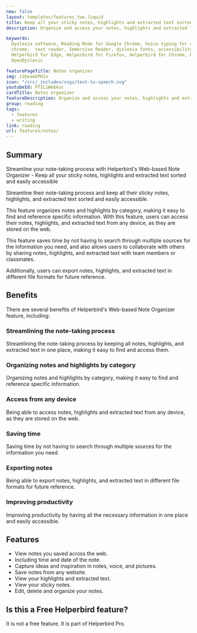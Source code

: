 ```yaml
---
new: false
layout: templates/features_two.liquid
title: Keep all your sticky notes, highlights and extracted text sorted and easily accessible
description: Organize and access your notes, highlights and extracted text from any device with Helperbird's Web-based Note Organizer feature

keywords:
  Dyslexia software, Reading Mode for Google Chrome, Voice typing for chrome, Text to speech for
  chrome,  text reader, Immersive Reader, dyslexia fonts, accessibility software, dyslexia software,
  Helperbird for Edge, Helperbird for Firefox, Helperbird for Chrome, Opendyslexic for Chrome,
  OpenDyslexic

featurePageTitle: Notes organizer
img: i1EeaekPHIo
icon: "/src/_includes/svgs/text-to-speech.svg"
youtubeId: PfILiWebkuc
cardTitle: Notes organizer
featureDescription: Organize and access your notes, highlights and extracted text from any device with Helperbird's Web-based Note Organizer feature
group: reading
tags: 
  - features
  - writing
link: reading
url: features/notes/
---
```



## Summary

Streamline your note-taking process with Helperbird's Web-based Note Organizer - Keep all your sticky notes, highlights and extracted text sorted and easily accessible


Streamline their note-taking process and keep all their sticky notes, highlights, and extracted text sorted and easily accessible. 

This feature organizes notes and highlights by category, making it easy to find and reference specific information. 
With this feature, users can access their notes, highlights, and extracted text from any device, as they are stored on the web. 

This feature saves time by not having to search through multiple sources for the information you need, and also allows users to collaborate with others by sharing notes, highlights, and extracted text with team members or classmates. 

Additionally, users can export notes, highlights, and extracted text in different file formats for future reference.


## Benefits
There are several benefits of Helperbird's Web-based Note Organizer feature, including:

### Streamlining the note-taking process
Streamlining the note-taking process by keeping all notes, highlights, and extracted text in one place, making it easy to find and access them.

### Organizing notes and highlights by category
Organizing notes and highlights by category, making it easy to find and reference specific information.

### Access from any device
Being able to access notes, highlights and extracted text from any device, as they are stored on the web.


### Saving time
Saving time by not having to search through multiple sources for the information you need.

### Exporting notes
Being able to export notes, highlights, and extracted text in different file formats for future reference.

### Improving productivity
Improving productivity by having all the necessary information in one place and easily accessible.


## Features

- View notes you saved across the web.
- Including time and date of the note.
- Capture ideas and inspiration in notes, voice, and pictures.
- Save notes from any website.
- View your highlights and extracted text.
- View your sticky notes.
- Edit, delete and organize your notes.


## Is this a Free Helperbird feature?
It is not a free feature. It is part of Helperbird Pro.














































